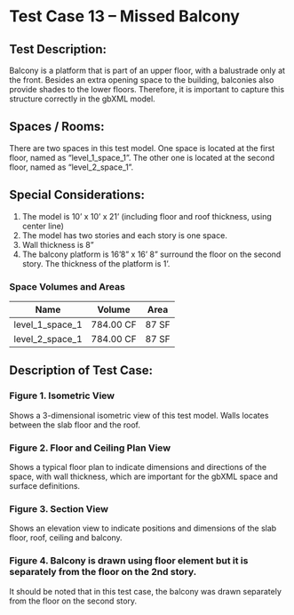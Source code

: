 # Test Case 13 – Missed Balcony
## Test Description:
Balcony is a platform that is part of an upper floor, with a balustrade only at the front. Besides an extra opening space to the building, balconies also provide shades to the lower floors. Therefore, it is important to capture this structure correctly in the gbXML model.
## Spaces / Rooms:
There are two spaces in this test model. One space is located at the first floor, named as “level_1_space_1”. The other one is located at the second floor, named as “level_2_space_1”.
## Special Considerations:
1.	The model is 10’ x 10’ x 21’ (including floor and roof thickness, using center line)
2.	The model has two stories and each story is one space.
3.	Wall thickness is 8”
4.	The balcony platform is 16’8” x 16’ 8” surround the floor on the second story. The thickness of the platform is 1’.

### Space Volumes and Areas
| Name            | Volume    | Area  |
|-----------------|-----------|-------|
| level_1_space_1 | 784.00 CF | 87 SF |
| level_2_space_1 | 784.00 CF | 87 SF |



## Description of Test Case:
### Figure 1. Isometric View
Shows a 3-dimensional isometric view of this test model. Walls locates between the slab floor and the roof.
### Figure 2. Floor and Ceiling Plan View
Shows a typical floor plan to indicate dimensions and directions of the space, with wall thickness, which are important for the gbXML space and surface definitions.  

### Figure 3. Section View
Shows an elevation view to indicate positions and dimensions of the slab floor, roof, ceiling and balcony.

### Figure 4. Balcony is drawn using floor element but it is separately from the floor on the 2nd story.
It should be noted that in this test case, the balcony was drawn separately from the floor on the second story.

